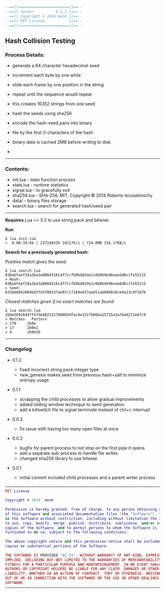 ```lua
--==[[=======================]]==--
--==[[ hasher          0.1.2 ]]==--
--==[[ Copyright © 2024 monk ]]==--
--==[[ MIT License           ]]==--
--==[[=======================]]==--
```

Hash Collision Testing
---

### Process Details:

- generate a 64 character hexadecimal seed

- increment each byte by one while 

- slide each frame by one position in the string

- repeat until the sequence would repeat

- this creates 16352 strings from one seed

- hash the seeds using sha256

- encode the hash-seed pairs into binary

- file by the first 3-characters of the hash

- binary data is cached 2MB before writing to disk

- 

___

### Contents:

  - init.lua    - main function process
  - stats.lua   - runtime statistics
  - signal.lua  - to gracefully exit
  - sha256.lua  - SHA-256, MIT, Copyright © 2014 Roberto Ierusalimschy
  - data/       - binary files storage
  - search.lua  - search for generated hash/seed pair

___

**Requires** Lua >= 5.3 to use string.pack and bitwise

**Run**

    $ lua init.lua
    >  0:00:39:04 | 23724032h 10117h/s | 724.0MB 316.17KB/s

**Search for a previously generated hash:**

  *Positive match gives the seed:*

    $ lua search.lua 838abfeef24a3ba3a8060316c4f7ccfb9bd02de1c0b0b9e96eae6d0c1fe55215
    > Hash: 838abfeef24a3ba3a8060316c4f7ccfb9bd02de1c0b0b9e96eae6d0c1fe55215
    > Seed: 632b66842869b92f43780337ab07c17184e927aeb51ab896018ce0a13c9f1676

  *Closest matches given if no exact matches are found:*

    $ lua search.lua 2b0e26916d47f47de882532706085dfac9e151fb06ba15715a3a7b44272e6fc9
    > Matches	Pattern
    > 270     2b0e
    > 17      2b0e2
    > 4       2b0e26

____

### Changelog

  - 0.1.2
    - fixed incorrect string.pack integer type
    - new_genesis makes seed from previous hash+salt to minimize entropy usage

  - 0.1.1
    - scrapping the child processes to allow gradual improvements
    - added sliding window technique to seed generation
    - add a killswitch file to signal terminate instead of ctrl+c interrupt

  - 0.0.3
    - fix issue with having too many open files at once

  - 0.0.2
    - bugfix for parent process to not stop on the first pipe it opens
    - add a separate sub-process to handle file writes
    - changed sha256 library to use bitwise

  - 0.0.1
    - initial commit included child processes and a parent writer process


```lua
==============================================================================
MIT License                                                                   
                                                                              
Copyright © 2024  monk                                                        
                                                                              
Permission is hereby granted, free of charge, to any person obtaining a copy  
of this software and associated documentation files (the "Software"), to deal 
in the Software without restriction, including without limitation the rights  
to use, copy, modify, merge, publish, distribute, sublicense, and/or sell     
copies of the Software, and to permit persons to whom the Software is         
furnished to do so, subject to the following conditions:                      
                                                                              
The above copyright notice and this permission notice shall be included in all
copies or substantial portions of the Software.                               
                                                                              
THE SOFTWARE IS PROVIDED "AS IS", WITHOUT WARRANTY OF ANY KIND, EXPRESS OR    
IMPLIED, INCLUDING BUT NOT LIMITED TO THE WARRANTIES OF MERCHANTABILITY,      
FITNESS FOR A PARTICULAR PURPOSE AND NONINFRINGEMENT. IN NO EVENT SHALL THE   
AUTHORS OR COPYRIGHT HOLDERS BE LIABLE FOR ANY CLAIM, DAMAGES OR OTHER        
LIABILITY, WHETHER IN AN ACTION OF CONTRACT, TORT OR OTHERWISE, ARISING FROM, 
OUT OF OR IN CONNECTION WITH THE SOFTWARE OR THE USE OR OTHER DEALINGS IN THE 
SOFTWARE.                                                                     
==============================================================================
```